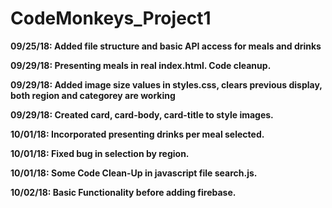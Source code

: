 # CodeMonkeys_Project1

__09/25/18: Added file structure and basic API access for meals and drinks__

__09/29/18: Presenting meals in real index.html. Code cleanup.__

__09/29/18: Added image size values in styles.css, clears previous display, both region and categorey are working__

__09/29/18: Created card, card-body, card-title to style images.__

__10/01/18: Incorporated presenting drinks per meal selected.__

__10/01/18: Fixed bug in selection by region.__

__10/01/18: Some Code Clean-Up in javascript file search.js.__

__10/02/18: Basic Functionality before adding firebase.__
